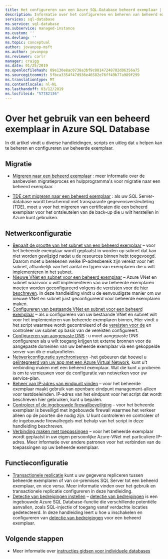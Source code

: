 ```yaml
---
title: Het configureren van een Azure SQL-Database beheerd exemplaar | Microsoft Docs
description: Informatie over het configureren en beheren van beheerd exemplaar voor Azure SQL Database.
services: sql-database
ms.service: sql-database
ms.subservice: managed-instance
ms.custom: ''
ms.devlang: ''
ms.topic: conceptual
author: jovanpop-msft
ms.author: jovanpop
ms.reviewer: carlr
manager: craigg
ms.date: 01/25/2019
ms.openlocfilehash: 09e130e8ac0738a3bf9c08147248702d06356a75
ms.sourcegitcommit: 5fbca3354f47d936e46582e76ff49b77a989f299
ms.translationtype: MT
ms.contentlocale: nl-NL
ms.lasthandoff: 03/12/2019
ms.locfileid: "57782136"
---
```

# <a name="how-to-use-a-managed-instance-in-azure-sql-database"></a>Over het gebruik van een beheerd exemplaar in Azure SQL Database

In dit artikel vindt u diverse handleidingen, scripts en uitleg dat u helpen kan te beheren en configureren uw beheerde exemplaar.

## <a name="migration"></a>Migratie

- [Migreren naar een beheerd exemplaar](sql-database-managed-instance-migrate.md) : meer informatie over de aanbevolen migratieproces en hulpprogramma's voor migratie naar een beheerd exemplaar.

- [TDE cert migreren naar een beheerd exemplaar](sql-database-managed-instance-migrate-tde-certificate.md) : als uw SQL Server-database wordt beschermd met transparante gegevensversleuteling (TDE), moet u voor het migreren van certificaten die een beheerd exemplaar voor het ontsleutelen van de back-up die u wilt herstellen in Azure kunt gebruiken.

## <a name="network-configuration"></a>Netwerkconfiguratie

- [Bepaalt de grootte van het subnet van een beheerd exemplaar](sql-database-managed-instance-determine-size-vnet-subnet.md) – voor het beheerde exemplaar wordt geplaatst in worden op subnet dat kan niet worden gewijzigd nadat u de resources binnen hebt toegevoegd. Daarom moet u berekenen welke IP-adresbereik zijn vereist voor het subnet, afhankelijk van het aantal en typen van exemplaren die u wilt implementeren in het subnet.
- [Nieuwe VNet en subnet voor een beheerd exemplaar](sql-database-managed-instance-create-vnet-subnet.md) – Azure VNet en subnet waarvoor u wilt implementeren van uw beheerde exemplaren moeten worden geconfigureerd volgens de [vereisten voor de hier beschreven](sql-database-managed-instance-connectivity-architecture.md#network-requirements). In deze handleiding vindt u de eenvoudigste manier om uw nieuwe VNet en subnet juist geconfigureerd voor beheerde exemplaren maken.
- [Configureren van bestaande VNet en subnet voor een beheerd exemplaar](sql-database-managed-instance-configure-vnet-subnet.md) – als u configureren van uw bestaande VNet en subnet wilt voor het implementeren van beheerde exemplaren binnen, Hier vindt u het script waarmee wordt gecontroleerd of de [vereisten voor de](sql-database-managed-instance-connectivity-architecture.md#network-requirements) en controleer uw subnet op basis van de vereisten configureert.
- [Configureren van aangepaste DNS](sql-database-managed-instance-custom-dns.md) : u moet aangepaste DNS configureren als u wilt toegang krijgen tot externe bronnen voor de aangepaste domeinen van uw beheerde exemplaar via een gekoppelde server van db e-mailprofielen.
- [Netwerkconfiguratie synchroniseren](sql-database-managed-instance-sync-network-configuration.md) -het gebeuren dat hoewel u [geïntegreerd van uw app met een Azure Virtual Network](../app-service/web-sites-integrate-with-vnet.md), kunt u&#39;t verbinding maken met een beheerd exemplaar. Wat die kunt u proberen is om te vernieuwen voor de configuratie van netwerken voor uw service-plan.
- [Beheer van IP-adres van eindpunt vinden](sql-database-managed-instance-find-management-endpoint-ip-address.md) – voor het beheerde exemplaar maakt gebruik van openbare eindpunt management-alleen voor testdoeleinden. IP-adres van het eindpunt voor het script dat wordt beschreven hier gebruiken, kunt u bepalen.
- [Controleer of de ingebouwde firewallbeveiliging](sql-database-managed-instance-management-endpoint-verify-built-in-firewall.md) – voor het beheerde exemplaar is beveiligd met ingebouwde firewall waarmee het verkeer alleen op de poorten die nodig zijn. U kunt controleren en controleer of de ingebouwde firewallregels met behulp van het script in deze handleiding beschreven.
- [Verbinding maken met toepassingen](sql-database-managed-instance-connect-app.md) – voor het beheerde exemplaar wordt geplaatst in uw eigen persoonlijke Azure-VNet met particuliere IP-adres. Meer informatie over andere patronen voor het verbinden van de toepassingen op uw beheerde exemplaar.

## <a name="feature-configuration"></a>Functieconfiguratie

- [Transactionele replicatie](replication-with-sql-database-managed-instance.md) kunt u uw gegevens repliceren tussen beheerde exemplaren of van on-premises SQL Server tot een beheerd exemplaar, en vice versa. Meer informatie vinden over het gebruik en transactionele replicatie configureren in deze handleiding.
- [Detectie van bedreigingen instellen](sql-database-managed-instance-threat-detection.md) – [detectie van bedreigingen](sql-database-threat-detection-overview.md) is een ingebouwde Azure SQL Database-functie die verschillende potentiële aanvallen, zoals SQL-injectie of toegang vanaf verdachte locaties gedetecteerd. In deze handleiding leert u hoe u inschakelen en configureren van [detectie van bedreigingen](sql-database-threat-detection-overview.md) voor een beheerd exemplaar.

## <a name="next-steps"></a>Volgende stappen

- Meer informatie over [instructies gidsen voor individuele databases](sql-database-howto-single-database.md)